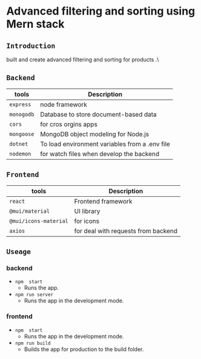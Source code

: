 # Advanced filtering and sorting using Mern stack

## `Introduction`

built and create advanced filtering and sorting for products .\

## `Backend`

|  tools                  |  Description                                             |
| ----------------------- |  ------------------------------------------------------- |
| `express`               |  node framework                                          |
| `monogodb`              |  Database to store document-based data                   |
| `cors`                  |  for cros orgins apps                                    |
| `mongoose`              |  MongoDB object modeling for Node.js                     |
| `dotnet`                |  To load environment variables from a .env file          |
| `nodemon`               |  for watch files when develop the backend                |

## `Frontend`

| tools                   |  Description                                             |
| ----------------------- |  ------------------------------------------------------- |
| `react`                 |  Frontend framework                                      |
| `@mui/material`         |  UI library                                              |
| `@mui/icons-material`   |  for icons                                               |
| `axios`                 |  for deal with requests from backend                     |

## `Useage`

### backend

- `npm  start`
  - Runs the app.
- `npm run server`
  - Runs the app in the development mode.

### frontend

- `npm  start`
   - Runs the app in the development mode.
- `npm run build`
   - Builds the app for production to the build folder.